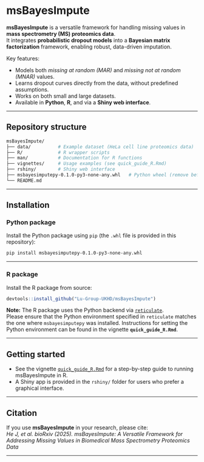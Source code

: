# msBayesImpute

**msBayesImpute** is a versatile framework for handling missing values in **mass spectrometry (MS) proteomics data**.  
It integrates **probabilistic dropout models** into a **Bayesian matrix factorization** framework, enabling robust, data-driven imputation.  

Key features:  
- Models both *missing at random (MAR)* and *missing not at random (MNAR)* values.  
- Learns dropout curves directly from the data, without predefined assumptions.  
- Works on both small and large datasets.  
- Available in **Python**, **R**, and via a **Shiny web interface**.  

---

## Repository structure

```bash
msBayesImpute/
├── data/          # Example dataset (HeLa cell line proteomics data)
├── R/             # R wrapper scripts
├── man/           # Documentation for R functions
├── vignettes/     # Usage examples (see quick_guide_R.Rmd)
├── rshiny/        # Shiny web interface
├── msbayesimputepy-0.1.0-py3-none-any.whl   # Python wheel (remove before Bioconductor submission)
└── README.md
```

---

## Installation

### Python package

Install the Python package using `pip` (the `.whl` file is provided in this repository):  

```bash
pip install msbayesimputepy-0.1.0-py3-none-any.whl
```

---

### R package

Install the R package from source:  

```r
devtools::install_github("Lu-Group-UKHD/msBayesImpute")
```

**Note:** The R package uses the Python backend via [`reticulate`](https://rstudio.github.io/reticulate/).  
Please ensure that the Python environment specified in `reticulate` matches the one where `msbayesimputepy` was installed. Instructions for setting the Python environment can be found in the vignette **`quick_guide_R.Rmd`**.  

---

## Getting started

- See the vignette [`quick_guide_R.Rmd`](vignettes/quick_guide_R.Rmd) for a step-by-step guide to running msBayesImpute in R.  
- A Shiny app is provided in the `rshiny/` folder for users who prefer a graphical interface.  

---

## Citation

If you use **msBayesImpute** in your research, please cite:  
*He J, et al. bioRxiv (2025). msBayesImpute: A Versatile Framework for Addressing Missing Values in Biomedical Mass Spectrometry Proteomics Data*

---

